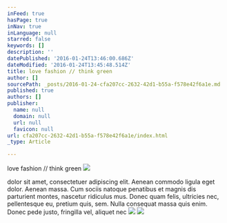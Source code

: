 ```yaml
---
inFeed: true
hasPage: true
inNav: true
inLanguage: null
starred: false
keywords: []
description: ''
datePublished: '2016-01-24T13:46:00.686Z'
dateModified: '2016-01-24T13:45:48.514Z'
title: love fashion // think green
author: []
sourcePath: _posts/2016-01-24-cfa207cc-2632-42d1-b55a-f578e42f6a1e.md
published: true
authors: []
publisher:
  name: null
  domain: null
  url: null
  favicon: null
url: cfa207cc-2632-42d1-b55a-f578e42f6a1e/index.html
_type: Article

---
```

love fashion // think green
![](https://the-grid-user-content.s3-us-west-2.amazonaws.com/b5600491-6c97-4eeb-82ec-cf8dc3e54a85.jpg)

dolor sit amet, consectetuer adipiscing elit. Aenean commodo ligula eget
dolor. Aenean massa. Cum sociis natoque penatibus et magnis dis 
parturient montes, nascetur ridiculus mus. Donec quam felis, ultricies 
nec, pellentesque eu, pretium quis, sem. Nulla consequat massa quis 
enim. Donec pede justo, fringilla vel, aliquet nec
![](https://the-grid-user-content.s3-us-west-2.amazonaws.com/55e9a009-c28d-49ea-99b3-7c06e84e026b.jpg)
![](https://the-grid-user-content.s3-us-west-2.amazonaws.com/bc432cf4-73fd-4478-8f64-65d41cab1c31.jpg)